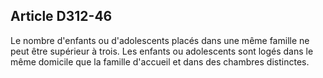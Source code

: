 ## Article D312-46

Le nombre d'enfants ou d'adolescents placés dans une même famille ne peut être supérieur à trois. Les
enfants ou adolescents sont logés dans le même domicile que la famille d'accueil et dans des chambres
distinctes.

